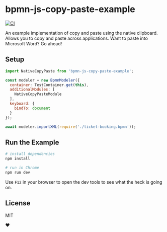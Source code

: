 # bpmn-js-copy-paste-example

[![CI](https://github.com/nikku/bpmn-js-copy-paste-example/actions/workflows/CI.yml/badge.svg)](https://github.com/nikku/bpmn-js-copy-paste-example/actions/workflows/CI.yml)

An example implementation of copy and paste using the native clipboard. Allows you to copy and paste across applications. Want to paste into Microsoft Word? Go ahead!

## Setup

```javascript
import NativeCopyPaste from 'bpmn-js-copy-paste-example';

const modeler = new BpmnModeler({
  container: TestContainer.get(this),
  additionalModules: [
    NativeCopyPasteModule
  ],
  keyboard: {
    bindTo: document
  }
});

await modeler.importXML(require('./ticket-booking.bpmn'));
```

## Run the Example

```sh
# install dependencies
npm install

# run in Chrome
npm run dev
```

Use `F12` in your browser to open the dev tools to see what the heck is going on.


## License

MIT

:heart: